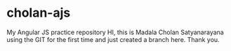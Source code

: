 # cholan-ajs
My Angular JS practice repository
HI, this is Madala Cholan Satyanarayana using the GIT for the first time and just created a branch here.
Thank you.
